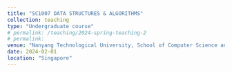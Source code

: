 ```yaml
---
title: "SC1007 DATA STRUCTURES & ALGORITHMS"
collection: teaching
type: "Undergraduate course"
# permalink: /teaching/2024-spring-teaching-2
# permalink: 
venue: "Nanyang Technological University, School of Computer Science and Engineering"
date: 2024-02-01
location: "Singapore"
---
```


